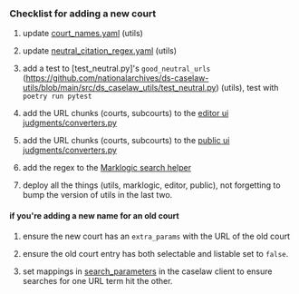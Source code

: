 ### Checklist for adding a new court

1. update [court_names.yaml](https://github.com/nationalarchives/ds-caselaw-utils/blob/main/src/ds_caselaw_utils/data/court_names.yaml) (utils)

2. update [neutral_citation_regex.yaml](https://github.com/nationalarchives/ds-caselaw-utils/blob/main/src/ds_caselaw_utils/data/neutral_citation_regex.yaml) (utils)

3. add a test to [test_neutral.py]'s `good_neutral_urls` (https://github.com/nationalarchives/ds-caselaw-utils/blob/main/src/ds_caselaw_utils/test_neutral.py) (utils), test with `poetry run pytest`

4. add the URL chunks (courts, subcourts) to the [editor ui judgments/converters.py](https://github.com/nationalarchives/ds-caselaw-editor-ui/blob/main/judgments/converters.py)

5. add the URL chunks (courts, subcourts) to the [public ui judgments/converters.py](https://github.com/nationalarchives/ds-caselaw-public-ui/blob/main/judgments/converters.py)

6. add the regex to the [Marklogic search helper](https://github.com/nationalarchives/ds-find-caselaw-docs/blob/main/doc/adding-new-courts.md)

7. deploy all the things (utils, marklogic, editor, public), not forgetting to bump
   the version of utils in the last two.

#### if you're adding a new name for an old court

1. ensure the new court has an `extra_params` with the URL of the old court

2. ensure the old court entry has both selectable and listable set to `false`.

3. set mappings in [search_parameters](https://github.com/nationalarchives/ds-caselaw-custom-api-client/blob/main/src/caselawclient/search_parameters.py) in the caselaw client to ensure searches for one URL term hit the other.

